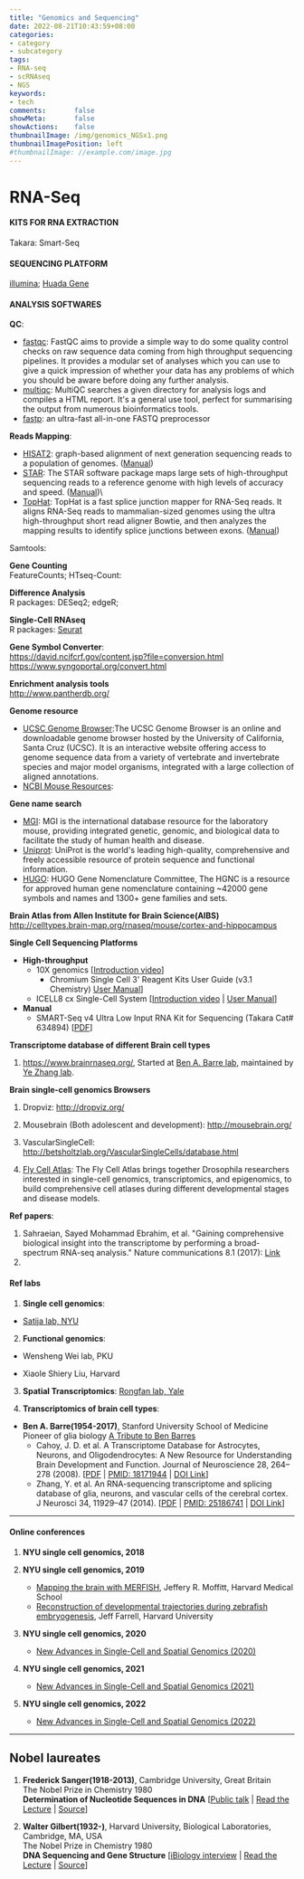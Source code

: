 ```yaml
---
title: "Genomics and Sequencing"
date: 2022-08-21T10:43:59+08:00
categories:
- category
- subcategory
tags:
- RNA-seq
- scRNAseq
- NGS
keywords:
- tech
comments:       false
showMeta:       false
showActions:    false
thumbnailImage: /img/genomics_NGSx1.png
thumbnailImagePosition: left
#thumbnailImage: //example.com/image.jpg
---
```


# RNA-Seq

> 

#### KITS FOR RNA EXTRACTION
Takara: Smart-Seq


#### SEQUENCING PLATFORM
[illumina](https://www.illumina.com/);
[Huada Gene](https://www.genomics.cn/sequecplatform.html)



#### ANALYSIS SOFTWARES

**QC**:
  - [fastqc](https://www.bioinformatics.babraham.ac.uk/projects/fastqc/): FastQC aims to provide a simple way to do some quality control checks on raw sequence data coming from high throughput sequencing pipelines. It provides a modular set of analyses which you can use to give a quick impression of whether your data has any problems of which you should be aware before doing any further analysis.
  - [multiqc](https://multiqc.info/): MultiQC searches a given directory for analysis logs and compiles a HTML report. It's a general use tool, perfect for summarising the output from numerous bioinformatics tools.
  - [fastp](https://github.com/OpenGene/fastp): an ultra-fast all-in-one FASTQ preprocessor



**Reads Mapping**:
  - [HISAT2](http://daehwankimlab.github.io/hisat2/): graph-based alignment of next generation sequencing reads to a population of genomes. ([Manual](http://daehwankimlab.github.io/hisat2/manual/))
  - [STAR](https://github.com/alexdobin/STAR): The STAR software package maps large sets of high-throughput sequencing reads to a reference genome with high levels of accuracy and speed. ([Manual](https://pkueducn-my.sharepoint.com/:b:/g/personal/lijun0705_pku_edu_cn/EWzT0NuF1ANJsMKXYwCwuNYBIRXeIC-AcJ-hx6XSar7Ebw?e=j0P6Rs))\
  - [TopHat](http://ccb.jhu.edu/software/tophat/index.shtml): TopHat is a fast splice junction mapper for RNA-Seq reads. It aligns RNA-Seq reads to mammalian-sized genomes using the ultra high-throughput short read aligner Bowtie, and then analyzes the mapping results to identify splice junctions between exons. ([Manual](http://ccb.jhu.edu/software/tophat/manual.shtml))



Samtools:


**Gene Counting**\
FeatureCounts;
HTseq-Count:


**Difference Analysis**\
R packages: DESeq2; edgeR;


**Single-Cell RNAseq**\
R packages: [Seurat](https://satijalab.org/seurat/)



**Gene Symbol Converter**:\
https://david.ncifcrf.gov/content.jsp?file=conversion.html
https://www.syngoportal.org/convert.html





**Enrichment analysis tools**\
http://www.pantherdb.org/


**Genome resource**
- [UCSC Genome Browser](http://genome.ucsc.edu/):The UCSC Genome Browser is an online and downloadable genome browser hosted by the University of California, Santa Cruz (UCSC). It is an interactive website offering access to genome sequence data from a variety of vertebrate and invertebrate species and major model organisms, integrated with a large collection of aligned annotations.
- [NCBI Mouse Resources](https://www.ncbi.nlm.nih.gov/genome?term=mus%20musculus):


**Gene name search**
- [MGI](http://www.informatics.jax.org/): MGI is the international database resource for the laboratory mouse, providing integrated genetic, genomic, and biological data to facilitate the study of human health and disease.
- [Uniprot](https://www.uniprot.org/): UniProt is the world's leading high-quality, comprehensive and freely accessible resource of protein sequence and functional information.
- [HUGO](https://www.genenames.org/): HUGO Gene Nomenclature Committee, The HGNC is a resource for approved human gene nomenclature containing ~42000 gene symbols and names and 1300+ gene families and sets.



**Brain Atlas from Allen Institute for Brain Science(AIBS)**\
http://celltypes.brain-map.org/rnaseq/mouse/cortex-and-hippocampus


**Single Cell Sequencing Platforms**
- **High-throughput**
  - 10X genomics [[Introduction video]()]
    - Chromium Single Cell 3' Reagent Kits User Guide (v3.1 Chemistry) [User Manual](https://pkueducn-my.sharepoint.com/:b:/g/personal/lijun0705_pku_edu_cn/ETHl5W_dmbtHqUrrZr-L7BMB5eSuW_qiZce1ZNfYYKS7_w?e=lJ42Z2)]
  - ICELL8 cx Single-Cell System [[Introduction video](https://pkueducn-my.sharepoint.com/:v:/g/personal/lijun0705_pku_edu_cn/EYT8Rtj2eX1Cs5cW4cfnjKUBWJ7BqMcDQ4TZ7_mwDa5tuw?e=F3lfyc) | [User Manual](https://pkueducn-my.sharepoint.com/:b:/g/personal/lijun0705_pku_edu_cn/ERTyEi1mUSlBsm1jGzs0LmgBxlxYpDfvC3V9gP-Ej66SpA?e=9qTuTe)]
- **Manual**
  - SMART-Seq v4 Ultra Low Input RNA Kit for Sequencing (Takara Cat# 634894) [[PDF](https://pkueducn-my.sharepoint.com/:b:/g/personal/lijun0705_pku_edu_cn/EQZou07bFiJAoNWvSKIMrLUB0zvJmkjlfLBhIv7Rnl3qXw?e=4FbLKD)]


**Transcriptome database of different Brain cell types**
1. https://www.brainrnaseq.org/, Started at [Ben A. Barre lab](), maintained by [Ye Zhang lab](http://www.yezhanglab.org/yezhang).


**Brain single-cell genomics Browsers**
1. Dropviz: http://dropviz.org/

2. Mousebrain (Both adolescent and development): http://mousebrain.org/

3. VascularSingleCell: http://betsholtzlab.org/VascularSingleCells/database.html

4. [Fly Cell Atlas](https://flycellatlas.org/): The Fly Cell Atlas brings together Drosophila researchers interested in single-cell genomics, transcriptomics, and epigenomics, to build comprehensive cell atlases during different developmental stages and disease models.



**Ref papers**:

1. Sahraeian, Sayed Mohammad Ebrahim, et al. "Gaining comprehensive biological insight into the transcriptome by performing a broad-spectrum RNA-seq analysis." Nature communications 8.1 (2017): [Link](https://www.nature.com/articles/s41467-017-00050-4)
2. 


#### Ref labs
1. **Single cell genomics**: 
- [Satija lab, NYU](https://satijalab.org/)

2. **Functional genomics**:
- Wensheng Wei lab, PKU


- Xiaole Shiery Liu, Harvard



3. **Spatial Transcriptomics**: [Rongfan lab, Yale](https://www.eng.yale.edu/fanlab/Responsive_Fan_lab/index.html)



4. **Transcriptomics of brain cell types**: 
- **Ben A. Barre(1954-2017)**, Stanford University School of Medicine\
    Pioneer of glia biology
    [A Tribute to Ben Barres]()
    - Cahoy, J. D. et al. A Transcriptome Database for Astrocytes, Neurons, and Oligodendrocytes: A New Resource for Understanding Brain Development and Function. Journal of Neuroscience 28, 264–278 (2008). [[PDF](https://pkueducn-my.sharepoint.com/:b:/g/personal/lijun0705_pku_edu_cn/EdtWpOFux75DtCYSoiM3UuUBr-4OU0A1XKl1UBCtVFcWKA?e=o9ZFRu) | [PMID: 18171944](https://pubmed.ncbi.nlm.nih.gov/18171944/) | [DOI Link](https://doi.org/10.1523/jneurosci.4178-07.2008)]
    - Zhang, Y. et al. An RNA-sequencing transcriptome and splicing database of glia, neurons, and vascular cells of the cerebral cortex. J Neurosci 34, 11929–47 (2014). [[PDF](https://pkueducn-my.sharepoint.com/:b:/g/personal/lijun0705_pku_edu_cn/EQ2ehPMHw3BOseT3pHzv-I0BB0suZlevjEsiVV2y-4dfpg?e=oPm4gO) | [PMID: 25186741](https://pubmed.ncbi.nlm.nih.gov/25186741/) | [DOI Link](https://doi.org/10.1523/jneurosci.1860-14.2014)]
  



---
#### Online conferences
1. **NYU single cell genomics, 2018**

2. **NYU single cell genomics, 2019**
    - [Mapping the brain with MERFISH](https://pkueducn-my.sharepoint.com/:v:/g/personal/lijun0705_pku_edu_cn/EbWme5Hh81BKpICBuyT4d4sBmPm_QoONccpQi2v_M9jy8Q?e=lzXz6u), Jeffery R. Moffitt, Harvard Medical School
    - [Reconstruction of developmental trajectories during zebrafish embryogenesis](https://pkueducn-my.sharepoint.com/:v:/g/personal/lijun0705_pku_edu_cn/EdeugURNrcFGuN2mcnKaeWkBJFj2d6BkULUKJM6jpe-cRA?e=fX40R0), Jeff Farrell, Harvard University


3. **NYU single cell genomics, 2020**
    - [New Advances in Single-Cell and Spatial Genomics (2020)](https://pkueducn-my.sharepoint.com/:v:/g/personal/lijun0705_pku_edu_cn/Ea1KJmNSIlZAmMKERuPcNEIBJa1-UsO2guziO3HlkZgsdw?e=esedKx)
    
4. **NYU single cell genomics, 2021**
    - [New Advances in Single-Cell and Spatial Genomics (2021)](https://pkueducn-my.sharepoint.com/:v:/g/personal/lijun0705_pku_edu_cn/EaC-F_kt4h5JnSRpiK1KCncBtap5xLJZUKBYqNaA-RA_5w?e=C0hElS)
    
5. **NYU single cell genomics, 2022**
    - [New Advances in Single-Cell and Spatial Genomics (2022)](https://pkueducn-my.sharepoint.com/:v:/g/personal/lijun0705_pku_edu_cn/EW11X86FVwtNiiEWnSfLEJ0Bj8oUJoIf-SrJBGL3mWvpCg?e=U6YQsT)



---
## Nobel laureates
1. **Frederick Sanger(1918-2013)**, Cambridge University, Great Britain\
The Nobel Prize in Chemistry 1980\
**Determination of Nucleotide Sequences in DNA**
[[Public talk](https://pkueducn-my.sharepoint.com/:v:/g/personal/lijun0705_pku_edu_cn/ESLmFc2bPj1NiQLr8MynjR8ByJViMi7kZA4tovrSNIpedg?e=4Bclbz) | [Read the Lecture](https://pkueducn-my.sharepoint.com/:b:/g/personal/lijun0705_pku_edu_cn/EZMCejlGVNNGkWrDQA9Ex4sBUyUIoGYRkafoFt2BA7T3SQ?e=Js9jO3) |  [Source](https://www.nobelprize.org/prizes/chemistry/1980/sanger/facts/)]

2. **Walter Gilbert(1932-)**, Harvard University, Biological Laboratories, Cambridge, MA, USA\
The Nobel Prize in Chemistry 1980\
**DNA Sequencing and Gene Structure**
[[iBiology interview]() | [Read the Lecture](https://pkueducn-my.sharepoint.com/:b:/g/personal/lijun0705_pku_edu_cn/ESLasGpogvVMvh4lDoG907IB81_uZWP46kxzSYNsvLox8A?e=pWUlZs) | [Source](https://www.nobelprize.org/prizes/chemistry/1980/gilbert/biographical/)]

